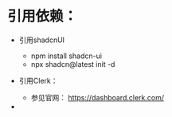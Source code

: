 # 引用依赖：
- 引用shadcnUI
    - npm install shadcn-ui
    - npx shadcn@latest init -d

- 引用Clerk：
    - 参见官网： https://dashboard.clerk.com/

- 